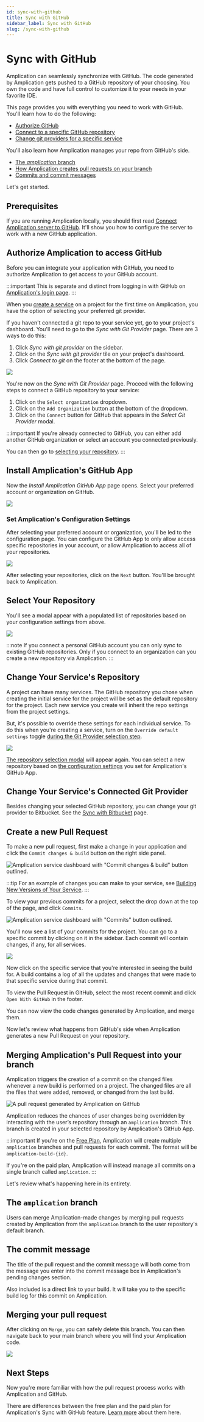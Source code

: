 ```yaml
---
id: sync-with-github
title: Sync with GitHub
sidebar_label: Sync with GitHub
slug: /sync-with-github
---
```


# Sync with GitHub

Amplication can seamlessly synchronize with GitHub.
The code generated by Amplication gets pushed to a GitHub repository of your choosing.
You own the code and have full control to customize it to your needs in your favorite IDE.

This page provides you with everything you need to work with GitHub. You'll learn how to do the following:

- [Authorize GitHub](#authorize-amplication-to-access-github)
- [Connect to a specific GitHub repository](#select-your-repository)
- [Change git providers for a specific service](#change-your-services-connected-git-provider)

You'll also learn how Amplication manages your repo from GitHub's side.

- [The _amplication_ branch](#the-amplication-branch)
- [How Amplication creates pull requests on your branch](#merging-amplications-pull-request-into-your-branch)
- [Commits and commit messages](#the-commit-message)

Let's get started.

## Prerequisites

If you are running Amplication locally, you should first read [Connect Amplication server to GitHub](/running-amplication-platform/connect-server-to-github). It'll show you how to configure the server to work with a new GitHub application.

## Authorize Amplication to access GitHub

Before you can integrate your application with GitHub, you need to authorize Amplication to get access to your GitHub account.

:::important
This is separate and distinct from logging in with GitHub on [Amplication's login page](https://app.amplication.com/login).
:::

When you [create a service](/first-service/) on a project for the first time on Amplication, you have the option of selecting your preferred git provider.

If you haven't connected a git repo to your service yet, go to your project's dashboard. You'll need to go to the _Sync with Git Provider_ page. There are 3 ways to do this:

1. Click _Sync with git provider_ on the sidebar.
2. Click on the _Sync with git provider_ tile on your project's dashboard.
3. Click _Connect to git_ on the footer at the bottom of the page.

![](./assets/sync-with-git-provider/4b389970-6207-4010-b181-405806ff87c8.png)

You're now on the _Sync with Git Provider_ page.
Proceed with the following steps to connect a GitHub repository to your service:

1. Click on the `Select organization` dropdown.
2. Click on the `Add Organization` button at the bottom of the dropdown.
3. Click on the `Connect` button for GitHub that appears in the _Select Git Provider_ modal.

:::important
If you're already connected to GitHub, you can either add another GitHub organization or select an account you connected previously.

You can then go to [selecting your repository](#select-your-repository).
:::

## Install Amplication's GitHub App

Now the _Install Amplication GitHub App_ page opens.
Select your preferred account or organization on GitHub.

![](./assets/sync-with-git-provider/dac2b208-365c-4bf4-9a49-f0914648cf8f.png)

### Set Amplication's Configuration Settings

After selecting your preferred account or organization, you'll be led to the configuration page.
You can configure the GitHub App to only allow access specific repositories in your account, or allow Amplication to access all of your repositories.

![](./assets/sync-with-git-provider/32086706-520a-4996-8647-ecd81546f4f5.png)

After selecting your repositories, click on the `Next` button.
You'll be brought back to Amplication.

## Select Your Repository

You'll see a modal appear with a populated list of repositories based on your configuration settings from above.

![](./assets/first-service/select-repository.png)

:::note
If you connect a personal GitHub account you can only sync to existing GitHub repositories.
Only if you connect to an organization can you create a new repository via Amplication.
:::

## Change Your Service's Repository

A project can have many services.
The GitHub repository you chose when creating the initial service for the project will be set as the default repository for the project.
Each new service you create will inherit the repo settings from the project settings.

But, it's possible to override these settings for each individual service.
To do this when you're creating a service, turn on the `Override default settings` toggle [during the Git Provider selection step](/first-service/#step-2-connect-your-github-repository).

![](./assets/sync-with-git-provider/1bb1238f-01a7-4650-aeb2-6f5ae8ae76c7.png)

[The repository selection modal](#select-your-repository) will appear again.
You can select a new repository based on [the configuration settings](#set-amplications-configuration-settings) you set for Amplication's GitHub App.

## Change Your Service's Connected Git Provider

Besides changing your selected GitHub repository, you can change your git provider to Bitbucket. See the [Sync with Bitbucket](/sync-with-bitbucket/) page.

## Create a new Pull Request

To make a new pull request, first make a change in your application and click the `Commit changes & build` button on the right side panel.

![Amplication service dashboard with "Commit changes & build" button outlined.](./assets/sync-with-git-provider/commit-changes-and-build.png)

:::tip
For an example of changes you can make to your service, see [Building New Versions of Your Service](/building-new-versions/).
:::

To view your previous commits for a project, select the drop down at the top of the page, and click `Commits`.

![Amplication service dashboard with "Commits" button outlined.](./assets/sync-with-git-provider/commits-dropdown.png)

You'll now see a list of your commits for the project.
You can go to a specific commit by clicking on it in the sidebar.
Each commit will contain changes, if any, for all services.

![](./assets/sync-with-git-provider/930b3e58-62e3-4b14-950c-13e11a41c878.png)

Now click on the specific service that you're interested in seeing the build for.
A build contains a log of all the updates and changes that were made to that specific service during that commit.

To view the Pull Request in GitHub, select the most recent commit and click `Open With GitHub` in the footer.

You can now view the code changes generated by Amplication, and merge them.

Now let's review what happens from GitHub's side when Amplication generates a new Pull Request on your repository.

## Merging Amplication's Pull Request into your branch

Amplication triggers the creation of a commit on the changed files whenever a new build is performed on a project.
The changed files are all the files that were added, removed, or changed from the last build.

![A pull request generated by Amplication on GitHub](./assets/sync-with-git-provider/github-pull-request-amplication-branch.png)

Amplication reduces the chances of user changes being overridden by interacting with the user’s repository through an `amplication` branch. This branch is created in your selected repository by Amplication's GitHub App.

:::important
If you're on the [Free Plan](/sync-with-git-differences-between-plans), Amplication will create multiple `amplication` branches and pull requests for each commit.
The format will be `amplication-build-{id}`.

If you're on the paid plan, Amplication will instead manage all commits on a single branch called `amplication`.
:::

Let's review what's happening here in its entirety.

## The `amplication` branch

Users can merge Amplication-made changes by merging pull requests created by Amplication from the `amplication` branch to the user repository's default branch.

## The commit message

The title of the pull request and the commit message will both come from the message you enter into the commit message box in Amplication's pending changes section.

Also included is a direct link to your build.
It will take you to the specific build log for this commit on Amplication.

## Merging your pull request

After clicking on `Merge`, you can safely delete this branch. You can then navigate back to your main branch where you will find your Amplication code.

![](./assets/sync-with-git-provider/4d38da6f-9b1c-4844-91ec-ec9b101c4503.png)

## Next Steps

Now you're more familiar with how the pull request process works with Amplication and GitHub.

There are differences between the free plan and the paid plan for Amplication's Sync with GitHub feature. [Learn more](/sync-with-git-differences-between-plans) about them here.
